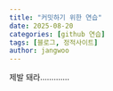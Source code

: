 ```yaml
---
title: "커밋하기 위한 연습"
date: 2025-08-20
categories: [github 연습]
tags: [블로그, 정적사이트]
author: jangwoo
---
```

제발 돼라.............